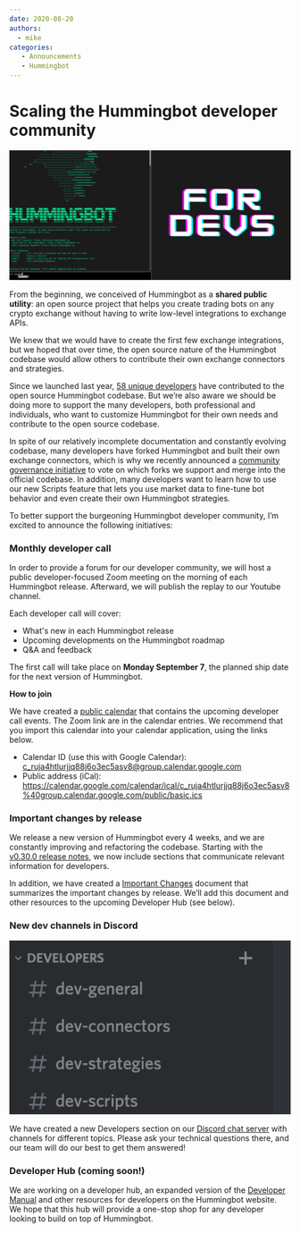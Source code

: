 ```yaml
---
date: 2020-08-20
authors:
  - mike
categories:
   - Announcements
   - Hummingbot
---
```



# Scaling the Hummingbot developer community 

![cover](cover.png)


From the beginning, we conceived of Hummingbot as a **shared public utility**: an open source project that helps you create trading bots on any crypto exchange without having to write low-level integrations to exchange APIs. 

We knew that we would have to create the first few exchange integrations, but we hoped that over time, the open source nature of the Hummingbot codebase would allow others to contribute their own exchange connectors and strategies. 

Since we launched last year, [58 unique developers](https://github.com/hummingbot/hummingbot) have contributed to the open source Hummingbot codebase. But we’re also aware we should be doing more to support the many developers, both professional and individuals, who want to customize Hummingbot for their own needs and contribute to the open source codebase.


<!-- more -->

In spite of our relatively incomplete documentation and constantly evolving codebase, many developers have forked Hummingbot and built their own exchange connectors, which is why we recently announced a [community governance initiative](../2020-08-exchange-connector-governance/index.md) to vote on which forks we support and merge into the official codebase. In addition, many developers want to learn how to use our new Scripts feature that lets you use market data to fine-tune bot behavior and even create their own Hummingbot strategies.

To better support the burgeoning Hummingbot developer community, I’m excited to announce the following initiatives:

### Monthly developer call

In order to provide a forum for our developer community, we will host a public developer-focused Zoom meeting on the morning of each Hummingbot release. Afterward, we will publish the replay to our Youtube channel.

Each developer call will cover:
* What's new in each Hummingbot release
* Upcoming developments on the Hummingbot roadmap
* Q&A and feedback

The first call will take place on **Monday September 7**, the planned ship date for the next version of Hummingbot.

**How to join**

We have created a [public calendar](https://calendar.google.com/calendar/embed?src=c_ruja4htlurjjq88j6o3ec5asv8%40group.calendar.google.com) that contains the upcoming developer call events. The Zoom link are in the calendar entries. We recommend that you import this calendar into your calendar application, using the links below.

* Calendar ID (use this with Google Calendar): c_ruja4htlurjjq88j6o3ec5asv8@group.calendar.google.com
* Public address (iCal): https://calendar.google.com/calendar/ical/c_ruja4htlurjjq88j6o3ec5asv8%40group.calendar.google.com/public/basic.ics

### Important changes by release

We release a new version of Hummingbot every 4 weeks, and we are constantly improving and refactoring the codebase. Starting with the [v0.30.0 release notes](https://docs.hummingbot.org/release-notes/), we now include sections that communicate relevant information for developers.

In addition, we have created a [Important Changes](https://www.notion.so/hummingbot/a26c8bcf30284535b0e5689d45a4fe88?v=869e73f78f0b426288476a2abda20f2c) document that summarizes the important changes by release. We’ll add this document and other resources to the upcoming Developer Hub (see below).

### New dev channels in Discord

![](./discord.png)

We have created a new Developers section on our [Discord chat server](https://discord.hummingbot.io) with channels for different topics. Please ask your technical questions there, and our team will do our best to get them answered!

### Developer Hub (coming soon!)

We are working on a developer hub, an expanded version of the [Developer Manual](../../../developers/index.md) and other resources for developers on the Hummingbot website. We hope that this hub will provide a one-stop shop for any developer looking to build on top of Hummingbot.


